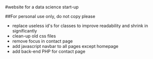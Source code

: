 #website for a data science start-up

##For personal use only, do not copy please

* replace useless id's for classes to improve readability and shrink in significantly
* clean-up old css files
* remove focus in contact page
* add javascript navbar to all pages except homepage
* add back-end PHP for contact page
